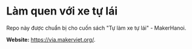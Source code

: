 # Làm quen với xe tự lái

Repo này được chuẩn bị cho cuốn sách "Tự làm xe tự lái" - MakerHanoi.

**Website:** <https://via.makerviet.org/>.